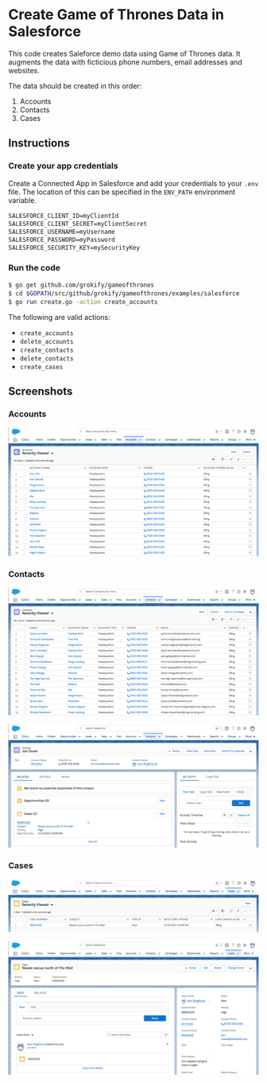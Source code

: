 # Create Game of Thrones Data in Salesforce

This code creates Saleforce demo data using Game of Thrones data. It augments the data with ficticious phone numbers, email addresses and websites.

The data should be created in this order:

1. Accounts
2. Contacts
3. Cases

## Instructions

### Create your app credentials

Create a Connected App in Salesforce and add your credentials to your `.env` file. The location of this can be specified in the `ENV_PATH` environment variable.

```
SALESFORCE_CLIENT_ID=myClientId
SALESFORCE_CLIENT_SECRET=myClientSecret
SALESFORCE_USERNAME=myUsername
SALESFORCE_PASSWORD=myPassword
SALESFORCE_SECURITY_KEY=mySecurityKey
```

### Run the code

```bash
$ go get github.com/grokify/gameofthrones
$ cd $GOPATH/src/github/grokify/gameofthrones/examples/salesforce
$ go run create.go -action create_accounts
```

The following are valid actions:

* `create_accounts`
* `delete_accounts`
* `create_contacts`
* `delete_contacts`
* `create_cases`

## Screenshots

### Accounts

![](salesforce_demo_accounts.png "")

### Contacts

![](salesforce_demo_contacts.png "")

![](salesforce_demo_contact.png "")

### Cases

![](salesforce_demo_cases.png "")

![](salesforce_demo_case.png "")